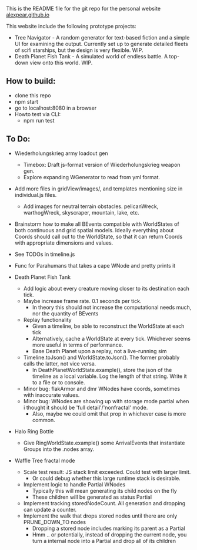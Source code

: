 This is the README file for the git repo for the personal website [alexpear.github.io](https://alexpear.github.io)

This website include the following prototype projects:
- Tree Navigator - A random generator for text-based fiction and a simple UI for examining the output. Currently set up to generate detailed fleets of scifi starships, but the design is very flexible. WIP.
- Death Planet Fish Tank - A simulated world of endless battle. A top-down view onto this world. WIP.

## How to build:
- clone this repo
- npm start
- go to localhost:8080 in a browser
- Howto test via CLI:
  - npm run test

## To Do:
- Wiederholungskrieg army loadout gen
  - Timebox: Draft js-format version of Wiederholungskrieg weapon gen.
  - Explore expanding WGenerator to read from yml format.

- Add more files in gridView/images/, and templates mentioning size in individual.js files. 
  - Add images for neutral terrain obstacles. pelicanWreck, warthogWreck, skyscraper, mountain, lake, etc.

- Brainstorm how to make all BEvents compatible with WorldStates of both continuous and grid spatial models. Ideally everything about Coords should call out to the WorldState, so that it can return Coords with appropriate dimensions and values.

- See TODOs in timeline.js

- Func for Parahumans that takes a cape WNode and pretty prints it

- Death Planet Fish Tank
  - Add logic about every creature moving closer to its destination each tick.
  - Maybe increase frame rate. 0.1 seconds per tick.
    - In theory this should not increase the computational needs much, nor the quantity of BEvents
  - Replay functionality
    - Given a timeline, be able to reconstruct the WorldState at each tick
    - Alternatively, cache a WorldState at every tick. Whichever seems more useful in terms of performance.
    - Base Death Planet upon a replay, not a live-running sim
  - Timeline.toJson() and WorldState.toJson(). The former probably calls the latter, not vice versa.
    - In DeathPlanetWorldState.example(), store the json of the timeline as a local variable. Log the length of that string. Write it to a file or to console.
  - Minor bug: flakArmor and dmr WNodes have coords, sometimes with inaccurate values.
  - Minor bug: WNodes are showing up with storage mode partial when i thought it should be 'full detail'/'nonfractal' mode.
    - Also, maybe we could omit that prop in whichever case is more common.

- Halo Ring Bottle
  - Give RingWorldState.example() some ArrivalEvents that instantiate Groups into the .nodes array.

- Waffle Tree fractal mode
  - Scale test result: JS stack limit exceeded. Could test with larger limit.
    - Or could debug whether this large runtime stack is desirable.
  - Implement logic to handle Partial WNodes
    - Typically this will mean generating its child nodes on the fly
    - These children will be generated as status Partial
  - Implement tracking storedNodeCount. All generation and dropping can update a counter.
  - Implement the walk that drops stored nodes until there are only PRUNE_DOWN_TO nodes
    - Dropping a stored node includes marking its parent as a Partial
    - Hmm .. or potentially, instead of dropping the current node, you turn a internal node into a Partial and drop all of its children
